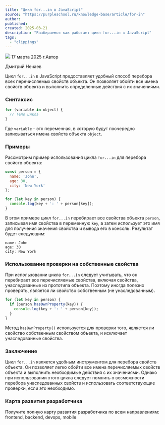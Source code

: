 ```yaml
---
title: "Цикл for...in в JavaScript"
source: "https://purpleschool.ru/knowledge-base/article/for-in"
author:
published:
created: 2025-03-21
description: "Разбираемся как работает цикл for...in в JavaScript"
tags:
  - "clippings"
---
```

![](https://purpleschool.ru/_next/static/media/time-icon.33f80bd8.svg) 17 марта 2025 г.Автор

Дмитрий Нечаев

Цикл `for...in` в JavaScript предоставляет удобный способ перебора всех перечисляемых свойств объекта. Он позволяет обойти все имена свойств объекта и выполнить определенные действия с их значениями.

### Синтаксис

```jsx
for (variable in object) {
  // Тело цикла
}
```

Где `variable` - это переменная, в которую будут поочередно записываться имена свойств объекта `object`.

### Примеры

Рассмотрим пример использования цикла `for...in` для перебора свойств объекта:

```jsx
const person = {
  name: 'John',
  age: 30,
  city: 'New York'
};

for (let key in person) {
  console.log(key + ': ' + person[key]);
}
```

В этом примере цикл `for...in` перебирает все свойства объекта `person`, записывая имя свойства в переменную `key`, а затем использует это имя для получения значения свойства и вывода его в консоль. Результат будет следующим:

```vbnet
name: John
age: 30
city: New York
```

### Использование проверки на собственные свойства

При использовании цикла `for...in` следует учитывать, что он перебирает все перечисляемые свойства, включая свойства, унаследованные из прототипа объекта. Поэтому иногда полезно проверять, является ли свойство собственным (не унаследованным).

```jsx
for (let key in person) {
  if (person.hasOwnProperty(key)) {
    console.log(key + ': ' + person[key]);
  }
}
```

Метод `hasOwnProperty()` используется для проверки того, является ли свойство собственным свойством объекта, и исключает унаследованные свойства.

### Заключение

Цикл `for...in` является удобным инструментом для перебора свойств объекта. Он позволяет легко обойти все имена перечисляемых свойств объекта и выполнить необходимые действия с их значениями. Однако при использовании этого цикла следует помнить о возможности перебора унаследованных свойств и использовать соответствующие проверки, если это необходимо.

### Карта развития разработчика

Получите полную карту развития разработчика по всем направлениям: frontend, backend, devops, mobile